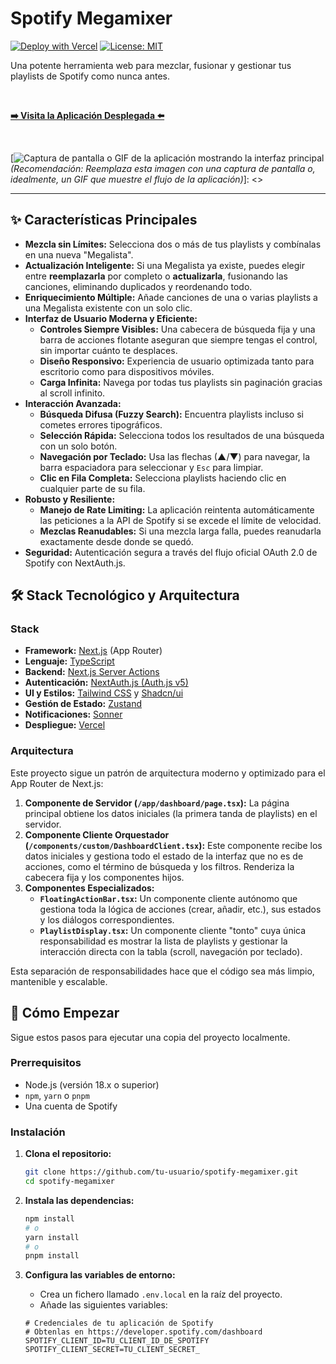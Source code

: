# Spotify Megamixer

[![Deploy with Vercel](https://vercel.com/button)](https://spotify-megamixer.vercel.app/)
[![License: MIT](https://img.shields.io/badge/License-MIT-yellow.svg)](https://opensource.org/licenses/MIT)

Una potente herramienta web para mezclar, fusionar y gestionar tus playlists de Spotify como nunca antes.

<br/>

[**➡️ Visita la Aplicación Desplegada ⬅️**](https://spotify-megamixer.vercel.app/)

<br/>

[![Captura de pantalla o GIF de la aplicación mostrando la interfaz principal](https://i.imgur.com/link-a-tu-screenshot.png) 
*(Recomendación: Reemplaza esta imagen con una captura de pantalla o, idealmente, un GIF que muestre el flujo de la aplicación)*]: <>

---

## ✨ Características Principales

*   **Mezcla sin Límites:** Selecciona dos o más de tus playlists y combínalas en una nueva "Megalista".
*   **Actualización Inteligente:** Si una Megalista ya existe, puedes elegir entre **reemplazarla** por completo o **actualizarla**, fusionando las canciones, eliminando duplicados y reordenando todo.
*   **Enriquecimiento Múltiple:** Añade canciones de una o varias playlists a una Megalista existente con un solo clic.
*   **Interfaz de Usuario Moderna y Eficiente:**
    *   **Controles Siempre Visibles:** Una cabecera de búsqueda fija y una barra de acciones flotante aseguran que siempre tengas el control, sin importar cuánto te desplaces.
    *   **Diseño Responsivo:** Experiencia de usuario optimizada tanto para escritorio como para dispositivos móviles.
    *   **Carga Infinita:** Navega por todas tus playlists sin paginación gracias al scroll infinito.
*   **Interacción Avanzada:**
    *   **Búsqueda Difusa (Fuzzy Search):** Encuentra playlists incluso si cometes errores tipográficos.
    *   **Selección Rápida:** Selecciona todos los resultados de una búsqueda con un solo botón.
    *   **Navegación por Teclado:** Usa las flechas (▲/▼) para navegar, la barra espaciadora para seleccionar y `Esc` para limpiar.
    *   **Clic en Fila Completa:** Selecciona playlists haciendo clic en cualquier parte de su fila.
*   **Robusto y Resiliente:**
    *   **Manejo de Rate Limiting:** La aplicación reintenta automáticamente las peticiones a la API de Spotify si se excede el límite de velocidad.
    *   **Mezclas Reanudables:** Si una mezcla larga falla, puedes reanudarla exactamente desde donde se quedó.
*   **Seguridad:** Autenticación segura a través del flujo oficial OAuth 2.0 de Spotify con NextAuth.js.

## 🛠️ Stack Tecnológico y Arquitectura

### Stack

*   **Framework:** [Next.js](https://nextjs.org/) (App Router)
*   **Lenguaje:** [TypeScript](https://www.typescriptlang.org/)
*   **Backend:** [Next.js Server Actions](https://nextjs.org/docs/app/building-your-application/data-fetching/server-actions-and-mutations)
*   **Autenticación:** [NextAuth.js (Auth.js v5)](https://next-auth.js.org/)
*   **UI y Estilos:** [Tailwind CSS](https://tailwindcss.com/) y [Shadcn/ui](https://ui.shadcn.com/)
*   **Gestión de Estado:** [Zustand](https://github.com/pmndrs/zustand)
*   **Notificaciones:** [Sonner](https://sonner.emilkowal.ski/)
*   **Despliegue:** [Vercel](https://vercel.com/)

### Arquitectura

Este proyecto sigue un patrón de arquitectura moderno y optimizado para el App Router de Next.js:

1.  **Componente de Servidor (`/app/dashboard/page.tsx`):** La página principal obtiene los datos iniciales (la primera tanda de playlists) en el servidor.
2.  **Componente Cliente Orquestador (`/components/custom/DashboardClient.tsx`):** Este componente recibe los datos iniciales y gestiona todo el estado de la interfaz que no es de acciones, como el término de búsqueda y los filtros. Renderiza la cabecera fija y los componentes hijos.
3.  **Componentes Especializados:**
    *   **`FloatingActionBar.tsx`:** Un componente cliente autónomo que gestiona toda la lógica de acciones (crear, añadir, etc.), sus estados y los diálogos correspondientes.
    *   **`PlaylistDisplay.tsx`:** Un componente cliente "tonto" cuya única responsabilidad es mostrar la lista de playlists y gestionar la interacción directa con la tabla (scroll, navegación por teclado).

Esta separación de responsabilidades hace que el código sea más limpio, mantenible y escalable.

## 🚀 Cómo Empezar

Sigue estos pasos para ejecutar una copia del proyecto localmente.

### Prerrequisitos

*   Node.js (versión 18.x o superior)
*   `npm`, `yarn` o `pnpm`
*   Una cuenta de Spotify

### Instalación

1.  **Clona el repositorio:**
    ```sh
    git clone https://github.com/tu-usuario/spotify-megamixer.git
    cd spotify-megamixer
    ```

2.  **Instala las dependencias:**
    ```sh
    npm install
    # o
    yarn install
    # o
    pnpm install
    ```

3.  **Configura las variables de entorno:**
    *   Crea un fichero llamado `.env.local` en la raíz del proyecto.
    *   Añade las siguientes variables:

    ```env
    # Credenciales de tu aplicación de Spotify
    # Obtenlas en https://developer.spotify.com/dashboard
    SPOTIFY_CLIENT_ID=TU_CLIENT_ID_DE_SPOTIFY
    SPOTIFY_CLIENT_SECRET=TU_CLIENT_SECRET_